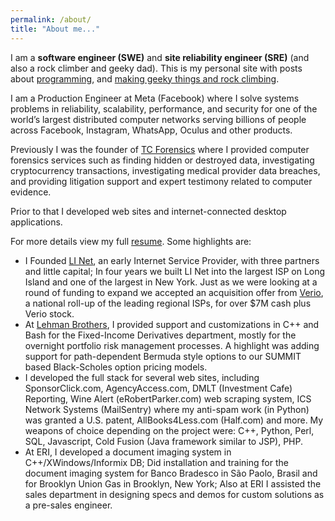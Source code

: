 ```yaml
---
permalink: /about/ 
title: "About me..."
---
```

I am a **software engineer (SWE)** and **site reliability engineer (SRE)** (and also a rock climber and geeky dad). This is my personal site with posts about [programming](/tech/), and [making geeky things and rock climbing](/play/).

I am a Production Engineer at Meta (Facebook) where I solve systems problems in reliability, 
scalability, performance, and security for one of the world’s largest distributed computer networks serving 
billions of people across Facebook, Instagram, WhatsApp, Oculus and other products. 

Previously I was the founder of [TC Forensics](http://www.tcforensics.com) where I provided computer forensics services such as finding hidden or destroyed data, investigating cryptocurrency transactions, investigating medical provider data breaches, and providing litigation support and expert testimony related to computer evidence.

Prior to that I developed web sites and internet-connected desktop applications.

For more details view my full [resume](/downloads/Peter_Theobald_resume_R_2023-01-13.pdf). Some highlights are:

* I Founded [LI Net](https://angel.co/company/li-net), an early Internet Service Provider, with three partners and little capital; In four years we built LI Net into the largest ISP on Long Island and one of the largest in New York. Just as we were looking at a round of funding to expand we accepted an acquisition offer from [Verio](https://www.crunchbase.com/organization/verio#/entity), a national roll-up of the leading regional ISPs, for over $7M cash plus Verio stock.
* At [Lehman Brothers](https://www.crunchbase.com/organization/lehman-brothers#/entity), I provided support and customizations in C++ and Bash for the Fixed-Income Derivatives department, mostly for the overnight portfolio risk management processes. A highlight was adding support for path-dependent Bermuda style options to our SUMMIT based Black-Scholes option pricing models.
* I developed the full stack for several web sites, including SponsorClick.com, AgencyAccess.com, DMLT (Investment Cafe) Reporting, Wine Alert (eRobertParker.com) web scraping system, ICS Network Systems (MailSentry) where my anti-spam work (in Python) was granted a U.S. patent, AllBooks4Less.com (Half.com) and more. My weapons of choice depending on the project were: C++, Python, Perl, SQL, Javascript, Cold Fusion (Java framework similar to JSP), PHP.
* At ERI, I developed a document imaging system in C++/XWindows/Informix DB; Did installation and training for the document imaging system for Banco Bradesco in São Paolo, Brasil and for Brooklyn Union Gas in Brooklyn, New York; Also at ERI I assisted the sales department in designing specs and demos for custom solutions as a pre-sales engineer.


